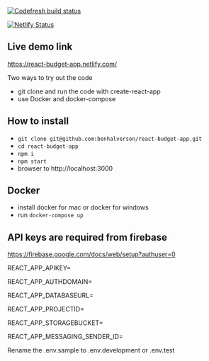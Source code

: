 [![Codefresh build status](https://g.codefresh.io/api/badges/pipeline/benhalverson_marketplace/benhalverson%2Freact-budget-app%2Freact-budget-app?branch=master&key=eyJhbGciOiJIUzI1NiJ9.NWJiOWY1MzkyMGRlNTg2ZjdlMzY4MTIz.dHB-gxXA3GnCwwmCG2iTbmMYoD4F-woIRN3Uu3Qom9g&type=cf-1)](https://g.codefresh.io/repositories/benhalverson/react-budget-app/builds?filter=trigger:build;branch:master;service:5bb9f5affd33fdbeaf62358a~react-budget-app)

[![Netlify Status](https://api.netlify.com/api/v1/badges/d93bf1ca-e175-4322-98e2-9013b066c13a/deploy-status)](https://app.netlify.com/sites/react-budget-app/deploys)

## Live demo link

https://react-budget-app.netlify.com/

Two ways to try out the code

- git clone and run the code with create-react-app
- use Docker and docker-compose

## How to install

- `git clone git@github.com:benhalverson/react-budget-app.git`
- `cd react-budget-app`
- `npm i`
- `npm start`
- browser to http://localhost:3000

## Docker

- install docker for mac or docker for windows
- run `docker-compose up`

## API keys are required from firebase

https://firebase.google.com/docs/web/setup?authuser=0

REACT_APP_APIKEY=

REACT_APP_AUTHDOMAIN=

REACT_APP_DATABASEURL=

REACT_APP_PROJECTID=

REACT_APP_STORAGEBUCKET=

REACT_APP_MESSAGING_SENDER_ID=

Rename the .env.sample to .env.development or .env.test
